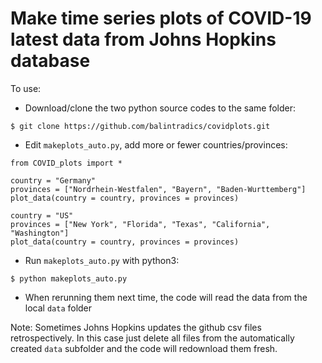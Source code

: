 # Make time series plots of COVID-19 latest data from Johns Hopkins database

To use:

* Download/clone the two python source codes to the same folder:
```
$ git clone https://github.com/balintradics/covidplots.git
```

* Edit `makeplots_auto.py`, add more or fewer countries/provinces:

```
from COVID_plots import *

country = "Germany"
provinces = ["Nordrhein-Westfalen", "Bayern", "Baden-Wurttemberg"]
plot_data(country = country, provinces = provinces)

country = "US"
provinces = ["New York", "Florida", "Texas", "California", "Washington"]
plot_data(country = country, provinces = provinces)
```

* Run `makeplots_auto.py` with python3:
```
$ python makeplots_auto.py
```
* When rerunning them next time, the code will read the data from the
local `data` folder

Note: Sometimes Johns Hopkins updates the github csv files retrospectively. In this case
just delete all files from the automatically created `data` subfolder and the code will 
redownload them fresh.
